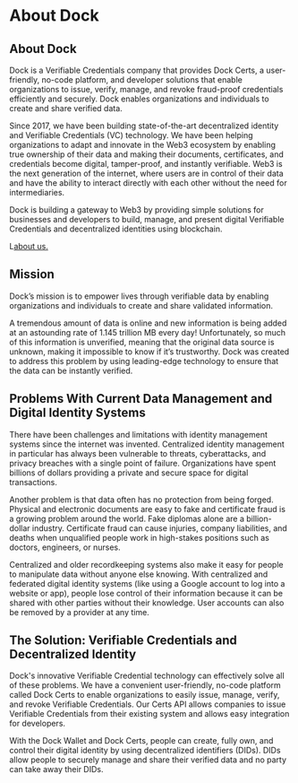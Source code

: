 # About Dock

## About Dock <a href="#h_72b4e54d5d" id="h_72b4e54d5d"></a>

Dock is a Verifiable Credentials company that provides Dock Certs, a user-friendly, no-code platform, and developer solutions that enable organizations to issue, verify, manage, and revoke fraud-proof credentials efficiently and securely. Dock enables organizations and individuals to create and share verified data.

Since 2017, we have been building state-of-the-art decentralized identity and Verifiable Credentials (VC) technology. We have been helping organizations to adapt and innovate in the Web3 ecosystem by enabling true ownership of their data and making their documents, certificates, and credentials become digital, tamper-proof, and instantly verifiable. Web3 is the next generation of the internet, where users are in control of their data and have the ability to interact directly with each other without the need for intermediaries.

Dock is building a gateway to Web3 by providing simple solutions for businesses and developers to build, manage, and present digital Verifiable Credentials and decentralized identities using blockchain.

L[about us.](https://www.dock.io/verifiable-credentials-company)

## Mission <a href="#h_2a5e246677" id="h_2a5e246677"></a>

Dock’s mission is to empower lives through verifiable data by enabling organizations and individuals to create and share validated information.

A tremendous amount of data is online and new information is being added at an astounding rate of 1.145 trillion MB every day! Unfortunately, so much of this information is unverified, meaning that the original data source is unknown, making it impossible to know if it’s trustworthy. Dock was created to address this problem by using leading-edge technology to ensure that the data can be instantly verified.

## Problems With Current Data Management and Digital Identity Systems <a href="#h_7bb8b55151" id="h_7bb8b55151"></a>

There have been challenges and limitations with identity management systems since the internet was invented. Centralized identity management in particular has always been vulnerable to threats, cyberattacks, and privacy breaches with a single point of failure. Organizations have spent billions of dollars providing a private and secure space for digital transactions.

Another problem is that data often has no protection from being forged. Physical and electronic documents are easy to fake and certificate fraud is a growing problem around the world. Fake diplomas alone are a billion-dollar industry. Certificate fraud can cause injuries, company liabilities, and deaths when unqualified people work in high-stakes positions such as doctors, engineers, or nurses.

Centralized and older recordkeeping systems also make it easy for people to manipulate data without anyone else knowing. With centralized and federated digital identity systems (like using a Google account to log into a website or app), people lose control of their information because it can be shared with other parties without their knowledge. User accounts can also be removed by a provider at any time.

## The Solution: Verifiable Credentials and Decentralized Identity <a href="#h_e6a0171250" id="h_e6a0171250"></a>

Dock's innovative Verifiable Credential technology can effectively solve all of these problems. We have a convenient user-friendly, no-code platform called Dock Certs to enable organizations to easily issue, manage, verify, and revoke Verifiable Credentials. Our Certs API allows companies to issue Verifiable Credentials from their existing system and allows easy integration for developers.

With the Dock Wallet and Dock Certs, people can create, fully own, and control their digital identity by using decentralized identifiers (DIDs). DIDs allow people to securely manage and share their verified data and no party can take away their DIDs.
